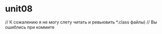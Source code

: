 # unit08
// К сожалению я не могу слету читать и ревьювить *.class файлы)
// Вы ошиблись при коммите
